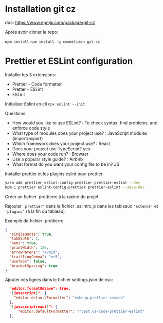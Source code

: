 # Installation git cz

doc: https://www.npmjs.com/package/git-cz

Après avoir cloner le repo:

`npm install`
`npm install -g commitizen git-cz`

# Prettier et ESLint configuration

Installer les 3 extensions:

- Prettier - Code formatter
- Pretter - ESLint
- ESLint

Initialiser Eslint en cli `npx eslint --init`

Questions:

- How would you like to use ESLint? : To check syntax, find problems, and enforce code style
- What type of modules does your project use? : JavaScript modules (import/export)
- Which framework does your project use? : React
- Does your project use TypeScript? yes
- Where does your code run? : Browser
- Use a popular style guide? : Airbnb
- What format do you want your config file to be in? JS

Installer prettier et les plugins eslint pour prettier

```bash
yarn add prettier eslint-config-prettier prettier-eslint --dev
npm i prettier eslint-config-prettier prettier-eslint --save-dev
```

Créer un fichier .prettierrc à la racine du projet

Rajouter `'prettier'` dans le fichier .eslintrc.js dans les tableaux `'extends'` et `'plugins'` (à la fin du tableau)

Exemple de fichier .prettierrc

```json
{
  "singleQuote": true,
  "tabWidth": 2,
  "semi": true,
  "printWidth": 120,
  "arrowParens": "avoid",
  "traillingComma": "es5",
  "useTabs": false,
  "bracketSpacing": true
}
```

Ajouter ces lignes dans le fichier settings.json de vsc:

```json
  "editor.formatOnSave": true,
  "[javascript]": {
    "editor.defaultFormatter": "esbenp.prettier-vscode"
  },
  "[javascriptreact]": {
      "editor.defaultFormatter": "rvest.vs-code-prettier-eslint"
  },
```
